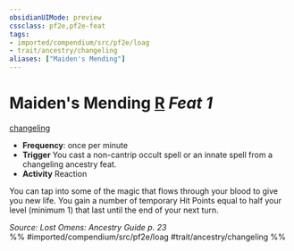 ```yaml
---
obsidianUIMode: preview
cssclass: pf2e,pf2e-feat
tags:
- imported/compendium/src/pf2e/loag
- trait/ancestry/changeling
aliases: ["Maiden's Mending"]
---
```

# Maiden's Mending  [R](chapter-9-playing-the-game.md#Actions "Reaction") *Feat 1*  
[changeling](changeling-b1.md)  

- **Frequency**: once per minute
- **Trigger** You cast a non-cantrip occult spell or an innate spell from a changeling ancestry feat.
- **Activity** Reaction

You can tap into some of the magic that flows through your blood to give you new life. You gain a number of temporary Hit Points equal to half your level (minimum 1) that last until the end of your next turn.

*Source: Lost Omens: Ancestry Guide p. 23*  
%% #imported/compendium/src/pf2e/loag #trait/ancestry/changeling %%